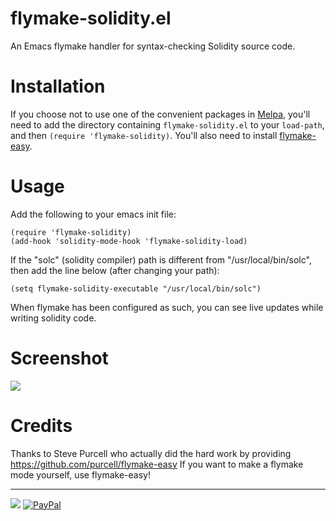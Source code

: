 flymake-solidity.el
===============

An Emacs flymake handler for syntax-checking Solidity source code.

Installation
=============

If you choose not to use one of the convenient packages in
[Melpa][melpa], you'll need to add the
directory containing `flymake-solidity.el` to your `load-path`, and then
`(require 'flymake-solidity)`. You'll also need to install
[flymake-easy](https://github.com/purcell/flymake-easy).

Usage
=====

Add the following to your emacs init file:

    (require 'flymake-solidity)
    (add-hook 'solidity-mode-hook 'flymake-solidity-load)

If the "solc" (solidity compiler) path is different from "/usr/local/bin/solc", then add the line below (after changing your path):

    (setq flymake-solidity-executable "/usr/local/bin/solc")

When flymake has been configured as such, you can see live updates while writing solidity code.

[melpa]: http://melpa.org

Screenshot
==========

![](https://github.com/kootenpv/flymake-solidity/blob/master/screenshot.png)

Credits
=======

Thanks to Steve Purcell who actually did the hard work by providing https://github.com/purcell/flymake-easy
If you want to make a flymake mode yourself, use flymake-easy!

<hr>

[![](http://www.linkedin.com/img/webpromo/btn_liprofile_blue_80x15.png)](https://linkedin.com/in/pascalvkooten)
[![PayPal](https://www.paypalobjects.com/en_US/i/btn/btn_donate_LG.gif)](https://www.paypal.com/cgi-bin/webscr?cmd=_s-xclick&hosted_button_id=Y7QCCEPGC6R5E)
